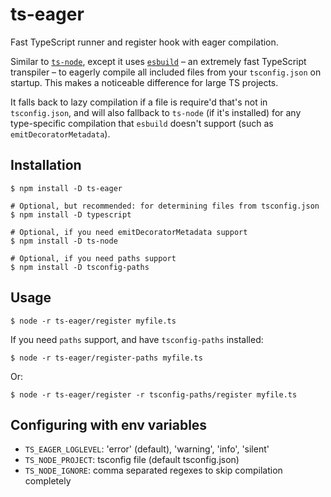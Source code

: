 # ts-eager

Fast TypeScript runner and register hook with eager compilation.

Similar to [`ts-node`](https://github.com/TypeStrong/ts-node), except it uses [`esbuild`](https://github.com/evanw/esbuild) – an extremely fast TypeScript transpiler – to eagerly compile all included files from your `tsconfig.json` on startup. This makes a noticeable difference for large TS projects.

It falls back to lazy compilation if a file is require'd that's not in `tsconfig.json`, and will also fallback to `ts-node` (if it's installed) for any type-specific compilation that `esbuild` doesn't support (such as `emitDecoratorMetadata`).

## Installation

```console
$ npm install -D ts-eager

# Optional, but recommended: for determining files from tsconfig.json
$ npm install -D typescript

# Optional, if you need emitDecoratorMetadata support
$ npm install -D ts-node

# Optional, if you need paths support
$ npm install -D tsconfig-paths
```

## Usage

```console
$ node -r ts-eager/register myfile.ts
```

If you need `paths` support, and have `tsconfig-paths` installed:

```console
$ node -r ts-eager/register-paths myfile.ts
```

Or:

```console
$ node -r ts-eager/register -r tsconfig-paths/register myfile.ts
```

## Configuring with env variables

- `TS_EAGER_LOGLEVEL`: 'error' (default), 'warning', 'info', 'silent'
- `TS_NODE_PROJECT`: tsconfig file (default tsconfig.json)
- `TS_NODE_IGNORE`: comma separated regexes to skip compilation completely
